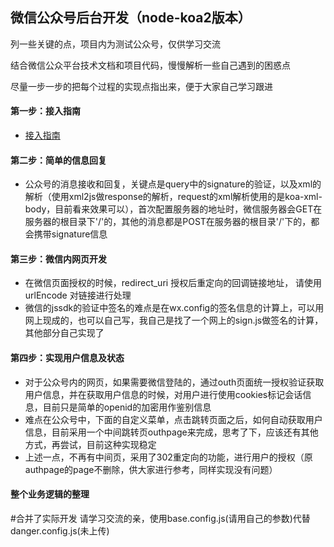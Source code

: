 ## 微信公众号后台开发（node-koa2版本）

列一些关键的点，项目内为测试公众号，仅供学习交流

结合微信公众平台技术文档和项目代码，慢慢解析一些自己遇到的困惑点

尽量一步一步的把每个过程的实现点指出来，便于大家自己学习跟进

#### 第一步：接入指南
- [接入指南](https://mp.weixin.qq.com/wiki?t=resource/res_main&id=mp1421135319)

#### 第二步：简单的信息回复
- 公众号的消息接收和回复，关键点是query中的signature的验证，以及xml的解析（使用xml2js做response的解析，request的xml解析使用的是koa-xml-body，目前看来效果可以），首次配置服务器的地址时，微信服务器会GET在服务器的根目录下'/'的，其他的消息都是POST在服务器的根目录'/'下的，都会携带signature信息

#### 第三步：微信内网页开发
- 在微信页面授权的时候，redirect_uri 授权后重定向的回调链接地址， 请使用 urlEncode 对链接进行处理
- 微信的jssdk的验证中签名的难点是在wx.config的签名信息的计算上，可以用网上现成的，也可以自己写，我自己是找了一个网上的sign.js做签名的计算，其他部分自己实现了

#### 第四步：实现用户信息及状态
- 对于公众号内的网页，如果需要微信登陆的，通过outh页面统一授权验证获取用户信息，并在获取用户信息的时候，对用户进行使用cookies标记会话信息，目前只是简单的openid的加密用作鉴别信息
- 难点在公众号中，下面的自定义菜单，点击跳转页面之后，如何自动获取用户信息，目前采用一个中间跳转页outhpage来完成，思考了下，应该还有其他方式，再尝试，目前这种实现稳定
- 上述一点，不再有中间页，采用了302重定向的功能，进行用户的授权（原authpage的page不删除，供大家进行参考，同样实现没有问题）

#### 整个业务逻辑的整理

#合并了实际开发
请学习交流的亲，使用base.config.js(请用自己的参数)代替danger.config.js(未上传)